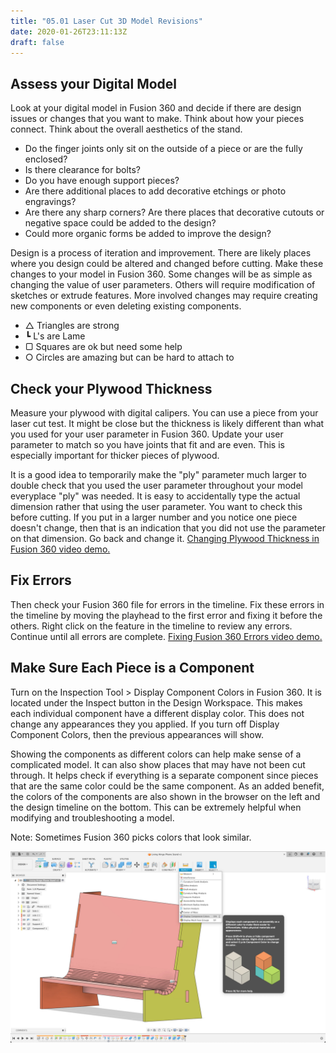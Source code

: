 ```yaml
---
title: "05.01 Laser Cut 3D Model Revisions"
date: 2020-01-26T23:11:13Z
draft: false
---
```


## Assess your Digital Model

Look at your digital model in Fusion 360 and decide if there are design issues or changes that you want to make. Think about how your pieces connect. Think about the overall aesthetics of the stand.

- Do the finger joints only sit on the outside of a piece or are the fully enclosed?
- Is there clearance for bolts?
- Do you have enough support pieces?
- Are there additional places to add decorative etchings or photo engravings?
- Are there any sharp corners? Are there places that decorative cutouts or negative space could be added to the design?
- Could more organic forms be added to improve the design?

Design is a process of iteration and improvement. There are likely places where you design could be altered and changed before cutting. Make these changes to your model in Fusion 360. Some changes will be as simple as changing the value of user parameters. Others will require modification of sketches or extrude features. More involved changes may require creating new components or even deleting existing components.

- △ Triangles are strong
- ┗ L's are Lame
- ▢ Squares are ok but need some help
- ○ Circles are amazing but can be hard to attach to

## Check your Plywood Thickness

Measure your plywood with digital calipers. You can use a piece from your laser cut test. It might be close but the thickness is likely different than what you used for your user parameter in Fusion 360. Update your user parameter to match so you have joints that fit and are even. This is especially important for thicker pieces of plywood.

It is a good idea to temporarily make the "ply" parameter much larger to double check that you used the user parameter throughout your model everyplace "ply" was needed. It is easy to accidentally type the actual dimension rather that using the user parameter. You want to check this before cutting. If you put in a larger number and you notice one piece doesn't change, then that is an indication that you did not use the parameter on that dimension. Go back and change it. [Changing Plywood Thickness in Fusion 360 video demo.](https://www.youtu.be/a7HOiBC_81s)

## Fix Errors

Then check your Fusion 360 file for errors in the timeline. Fix these errors in the timeline by moving the playhead to the first error and fixing it before the others. Right click on the feature in the timeline to review any errors. Continue until all errors are complete. [Fixing Fusion 360 Errors video demo.](https://www.youtu.be/F3673fmEymo)

## Make Sure Each Piece is a Component

Turn on the Inspection Tool > Display Component Colors in Fusion 360. It is located under the Inspect button in the Design Workspace. This makes each individual component have a different display color. This does not change any appearances they you applied. If you turn off Display Component Colors, then the previous appearances will show.

Showing the components as different colors can help make sense of a complicated model. It can also show places that may have not been cut through. It helps check if everything is a separate component since pieces that are the same color could be the same component. As an added benefit, the colors of the components are also shown in the browser on the left and the design timeline on the bottom. This can be extremely helpful when modifying and troubleshooting a model.

Note: Sometimes Fusion 360 picks colors that look similar.

[![Display Component Colors Fusion 360](2023-fusion-360-display-component-colors.jpg)](2023-fusion-360-display-component-colors.png)
